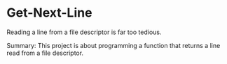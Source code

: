 # Get-Next-Line
Reading a line from a file descriptor is far too tedious.
           
  Summary:
This project is about programming a function that returns a line
read from a file descriptor.
